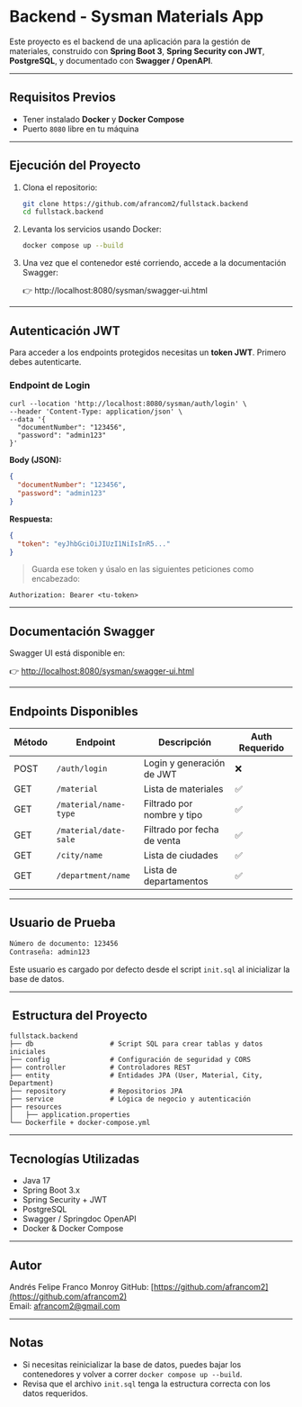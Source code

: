 #  Backend - Sysman Materials App

Este proyecto es el backend de una aplicación para la gestión de materiales, construido con **Spring Boot 3**, **Spring Security con JWT**, **PostgreSQL**, y documentado con **Swagger / OpenAPI**.

---

## Requisitos Previos

- Tener instalado **Docker** y **Docker Compose**
- Puerto `8080` libre en tu máquina

---

## Ejecución del Proyecto

1. Clona el repositorio:

   ```bash
   git clone https://github.com/afrancom2/fullstack.backend
   cd fullstack.backend
   ```

2. Levanta los servicios usando Docker:

   ```bash
   docker compose up --build
   ```

3. Una vez que el contenedor esté corriendo, accede a la documentación Swagger:

   👉 http://localhost:8080/sysman/swagger-ui.html

---

##  Autenticación JWT

Para acceder a los endpoints protegidos necesitas un **token JWT**. Primero debes autenticarte.

###  Endpoint de Login

```
curl --location 'http://localhost:8080/sysman/auth/login' \
--header 'Content-Type: application/json' \
--data '{
  "documentNumber": "123456",
  "password": "admin123"
}'
```

**Body (JSON):**

```json
{
  "documentNumber": "123456",
  "password": "admin123"
}
```

**Respuesta:**

```json
{
  "token": "eyJhbGciOiJIUzI1NiIsInR5..."
}
```

> Guarda ese token y úsalo en las siguientes peticiones como encabezado:

```
Authorization: Bearer <tu-token>
```

---

##  Documentación Swagger

Swagger UI está disponible en:

👉 [http://localhost:8080/sysman/swagger-ui.html](http://localhost:8080/sysman/swagger-ui.html)

---

##  Endpoints Disponibles

| Método | Endpoint                         | Descripción                            | Auth Requerido |
|--------|----------------------------------|----------------------------------------|----------------|
| POST   | `/auth/login`                   | Login y generación de JWT              | ❌             |
| GET    | `/material`                     | Lista de materiales                    | ✅             |
| GET    | `/material/name-type`           | Filtrado por nombre y tipo             | ✅             |
| GET    | `/material/date-sale`           | Filtrado por fecha de venta            | ✅             |
| GET    | `/city/name`                    | Lista de ciudades                      | ✅             |
| GET    | `/department/name`              | Lista de departamentos                 | ✅             |

---

##  Usuario de Prueba

```bash
Número de documento: 123456
Contraseña: admin123
```

Este usuario es cargado por defecto desde el script `init.sql` al inicializar la base de datos.

---

## ️ Estructura del Proyecto

```
fullstack.backend
├── db                   # Script SQL para crear tablas y datos iniciales
├── config               # Configuración de seguridad y CORS
├── controller           # Controladores REST
├── entity               # Entidades JPA (User, Material, City, Department)
├── repository           # Repositorios JPA
├── service              # Lógica de negocio y autenticación
├── resources
│   ├── application.properties
└── Dockerfile + docker-compose.yml
```

---

## Tecnologías Utilizadas

- Java 17
- Spring Boot 3.x
- Spring Security + JWT
- PostgreSQL
- Swagger / Springdoc OpenAPI
- Docker & Docker Compose

---

## Autor

Andrés Felipe Franco Monroy
GitHub: [https://github.com/afrancom2](https://github.com/afrancom2)  
Email: afrancom2@gmail.com

---

## Notas

- Si necesitas reinicializar la base de datos, puedes bajar los contenedores y volver a correr `docker compose up --build`.
- Revisa que el archivo `init.sql` tenga la estructura correcta con los datos requeridos.